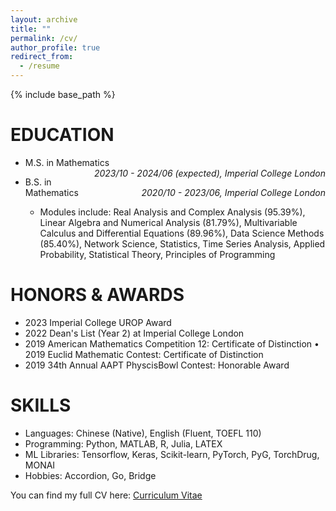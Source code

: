 ```yaml
---
layout: archive
title: ""
permalink: /cv/
author_profile: true
redirect_from:
  - /resume
---
```


{% include base_path %}

EDUCATION
======
* <p style="text-align:left;">M.S. in Mathematics<span style="float:right;"><i>2023/10 - 2024/06 (expected), Imperial College London</i></span></p>

* <p style="text-align:left;">B.S. in Mathematics<span style="float:right;"><i>2020/10 - 2023/06, Imperial College London</i></span></p>
  
  * Modules include: Real Analysis and Complex Analysis (95.39%), Linear Algebra and Numerical Analysis (81.79%), Multivariable Calculus and Differential Equations (89.96%), Data Science Methods (85.40%), Network Science, Statistics, Time Series Analysis, Applied Probability, Statistical Theory, Principles of Programming


HONORS & AWARDS
======
* 2023 Imperial College UROP Award
* 2022 Dean's List (Year 2) at Imperial College London
* 2019 American Mathematics Competition 12: Certificate of Distinction • 2019 Euclid Mathematic Contest: Certificate of Distinction
* 2019 34th Annual AAPT PhyscisBowl Contest: Honorable Award


SKILLS
======
* Languages: Chinese (Native), English (Fluent, TOEFL 110)
* Programming: Python, MATLAB, R, Julia, LATEX
* ML Libraries: Tensorflow, Keras, Scikit-learn, PyTorch, PyG, TorchDrug, MONAI
* Hobbies: Accordion, Go, Bridge

You can find my full CV here: [Curriculum Vitae](../files/github_cv.pdf)
